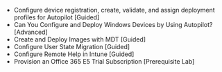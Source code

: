 - Configure device registration, create, validate, and assign deployment profiles for Autopilot [Guided]
- Can You Configure and Deploy Windows Devices by Using Autopilot? [Advanced]
- Create and Deploy Images with MDT [Guided]
- Configure User State Migration [Guided]
- Configure Remote Help in Intune [Guided]
- Provision an Office 365 E5 Trial Subscription [Prerequisite Lab]
